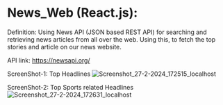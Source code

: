 # News_Web (React.js): 
Definition: Using News API (JSON based REST API) for searching and retrieving news articles from all over the web. Using this, to fetch the top stories and article on our news website.

API link: https://newsapi.org/

ScreenShot-1: Top Headlines 
![Screenshot_27-2-2024_172515_localhost](https://github.com/Harshpatelabcd/News_Web/assets/73551662/ca398152-93d0-4989-9fda-a10b32acb649)

ScreenShot-2: Top Sports related Headlines
![Screenshot_27-2-2024_172631_localhost](https://github.com/Harshpatelabcd/News_Web/assets/73551662/acdff20c-6a72-49a8-919c-bb81ee6d1115)


